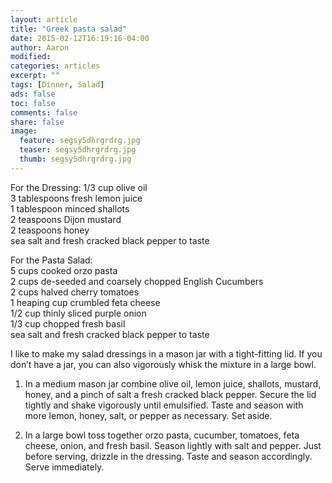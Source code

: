 ```yaml
---
layout: article
title: "Greek pasta salad"
date: 2015-02-12T16:19:16-04:00
author: Aaron
modified:
categories: articles
excerpt: ""
tags: [Dinner, Salad]
ads: false
toc: false
comments: false
share: false
image:
  feature: segsy5dhrgrdrg.jpg
  teaser: segsy5dhrgrdrg.jpg
  thumb: segsy5dhrgrdrg.jpg
---
```


For the Dressing:
1/3 cup olive oil  
3 tablespoons fresh lemon juice  
1 tablespoon minced shallots  
2 teaspoons Dijon mustard  
2 teaspoons honey  
sea salt and fresh cracked black pepper to taste  

For the Pasta Salad:  
5 cups cooked orzo pasta  
2 cups de-seeded and coarsely chopped English Cucumbers  
2 cups halved cherry tomatoes  
1 heaping cup crumbled feta cheese  
1/2 cup thinly sliced purple onion  
1/3 cup chopped fresh basil  
sea salt and fresh cracked black pepper to taste  

I like to make my salad dressings in a mason jar with a tight-fitting lid.  If you don’t have a jar, you can also vigorously whisk the mixture in a large bowl.

1. In a medium mason jar combine olive oil, lemon juice, shallots, mustard, honey, and a pinch of salt a fresh cracked black pepper.  Secure the lid tightly and shake vigorously until emulsified.  Taste and season with more lemon, honey, salt, or pepper as necessary.  Set aside.

2. In a large bowl toss together orzo pasta, cucumber, tomatoes, feta cheese, onion, and fresh basil.  Season lightly with salt and pepper.  Just before serving, drizzle in the dressing. Taste and season accordingly.  Serve immediately.  